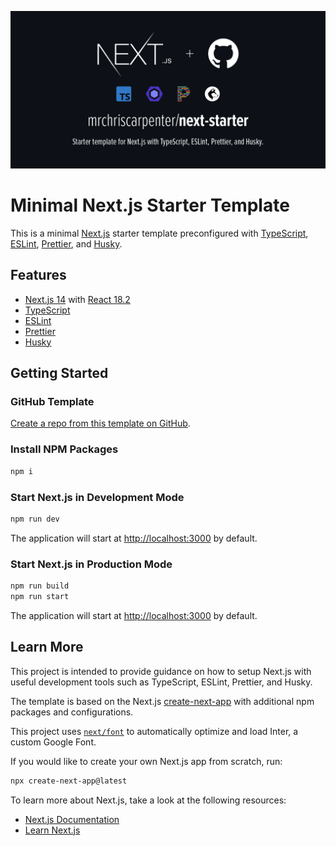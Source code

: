 ![Next.js Starter Template Banner](/public/mrchriscarpenter-next-starter.png)

# Minimal Next.js Starter Template

This is a minimal [Next.js](https://nextjs.org) starter template preconfigured with [TypeScript](https://www.typescriptlang.org), [ESLint](https://eslint.org), [Prettier](https://prettier.io), and [Husky](https://typicode.github.io/husky/#/).

## Features

- [Next.js 14](https://nextjs.org/docs/getting-started) with [React 18.2](https://reactjs.org/docs/getting-started.html)
- [TypeScript](https://www.typescriptlang.org/docs)
- [ESLint](https://eslint.org/docs/latest/user-guide/getting-started)
- [Prettier](https://prettier.io/docs/en/index.html)
- [Husky](https://typicode.github.io/husky/#/)

## Getting Started

### GitHub Template

[Create a repo from this template on GitHub](https://github.com/mrchriscarpenter/next-starter/generate).

### Install NPM Packages

```bash
npm i
```

### Start Next.js in Development Mode

```bash
npm run dev
```

The application will start at [http://localhost:3000](http://localhost:3000) by default.

### Start Next.js in Production Mode

```bash
npm run build
npm run start
```

The application will start at [http://localhost:3000](http://localhost:3000) by default.

## Learn More

This project is intended to provide guidance on how to setup Next.js with useful development tools such as TypeScript, ESLint, Prettier, and Husky.

The template is based on the Next.js [create-next-app](https://nextjs.org/docs/getting-started#automatic-setup) with additional npm packages and configurations.

This project uses [`next/font`](https://nextjs.org/docs/basic-features/font-optimization) to automatically optimize and load Inter, a custom Google Font.

If you would like to create your own Next.js app from scratch, run:

```bash
npx create-next-app@latest
```

To learn more about Next.js, take a look at the following resources:

- [Next.js Documentation](https://nextjs.org/docs)
- [Learn Next.js](https://nextjs.org/learn)
